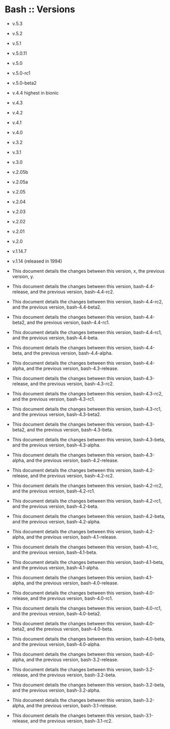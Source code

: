 # Bash :: Versions

- v.5.3
- v.5.2
- v.5.1
- v.5.0.11
- v.5.0
- v.5.0-rc1
- v.5.0-beta2
- v.4.4 highest in bionic
- v.4.3
- v.4.2
- v.4.1
- v.4.0
- v.3.2
- v.3.1
- v.3.0
- v.2.05b
- v.2.05a
- v.2.05
- v.2.04
- v.2.03
- v.2.02
- v.2.01
- v.2.0
- v.1.14.7
- v.1.14 (released in 1994)

- This document details the changes between this version, x, the previous version, y.



* This document details the changes between this version, bash-4.4-release, and the previous version, bash-4.4-rc2.

* This document details the changes between this version, bash-4.4-rc2, and the previous version, bash-4.4-beta2.

* This document details the changes between this version, bash-4.4-beta2, and the previous version, bash-4.4-rc1.

* This document details the changes between this version, bash-4.4-rc1, and the previous version, bash-4.4-beta.

* This document details the changes between this version, bash-4.4-beta, and the previous version, bash-4.4-alpha.

* This document details the changes between this version, bash-4.4-alpha, and the previous version, bash-4.3-release.

* This document details the changes between this version, bash-4.3-release, and the previous version, bash-4.3-rc2.

* This document details the changes between this version, bash-4.3-rc2, and the previous version, bash-4.3-rc1.

* This document details the changes between this version, bash-4.3-rc1, and the previous version, bash-4.3-beta2.

* This document details the changes between this version, bash-4.3-beta2, and the previous version, bash-4.3-beta.

* This document details the changes between this version, bash-4.3-beta, and the
previous version, bash-4.3-alpha.

* This document details the changes between this version, bash-4.3-alpha, and the previous version, bash-4.2-release.

* This document details the changes between this version, bash-4.2-release, and the previous version, bash-4.2-rc2.

* This document details the changes between this version, bash-4.2-rc2, and the previous version, bash-4.2-rc1.

* This document details the changes between this version, bash-4.2-rc1, and the previous version, bash-4.2-beta.

* This document details the changes between this version, bash-4.2-beta, and the previous version, bash-4.2-alpha.

* This document details the changes between this version, bash-4.2-alpha, and the previous version, bash-4.1-release.

* This document details the changes between this version, bash-4.1-rc, and the previous version, bash-4.1-beta.

* This document details the changes between this version, bash-4.1-beta, and the previous version, bash-4.1-alpha.

* This document details the changes between this version, bash-4.1-alpha, and the previous version, bash-4.0-release.

* This document details the changes between this version, bash-4.0-release, and the previous version, bash-4.0-rc1.

* This document details the changes between this version, bash-4.0-rc1, and the previous version, bash-4.0-beta2.

* This document details the changes between this version, bash-4.0-beta2, and the previous version, bash-4.0-beta.

* This document details the changes between this version, bash-4.0-beta, and the previous version, bash-4.0-alpha.

* This document details the changes between this version, bash-4.0-alpha, and the previous version, bash-3.2-release.



* This document details the changes between this version, bash-3.2-release, and the previous version, bash-3.2-beta.

* This document details the changes between this version, bash-3.2-beta, and the previous version, bash-3.2-alpha.

* This document details the changes between this version, bash-3.2-alpha, and the previous version, bash-3.1-release.

* This document details the changes between this version, bash-3.1-release, and the previous version, bash-3.1-rc2.
